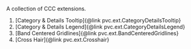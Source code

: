 <br />
A collection of CCC extensions.

1. [Category & Details Tooltip]{@link pvc.ext.CategoryDetailsTooltip}
2. [Category & Details Legend]{@link pvc.ext.CategoryDetailsLegend}
3. [Band Centered Gridlines]{@link pvc.ext.BandCenteredGridlines}
4. [Cross Hair]{@link pvc.ext.Crosshair}

